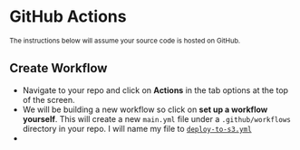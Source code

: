# GitHub Actions
<sub> The instructions below will assume your source code is hosted on GitHub. </sub>
## Create Workflow
- Navigate to your repo and click on **Actions** in the tab options at the top of the screen.
- We will be building a new workflow so click on **set up a workflow yourself**. This will create a new `main.yml` file under a `.github/workflows` directory in your repo. I will name my file to [`deploy-to-s3.yml`](https://github.com/JulianChuan/cloud-resume/.github/workflows/deploy-to-s3.yml)
- 
